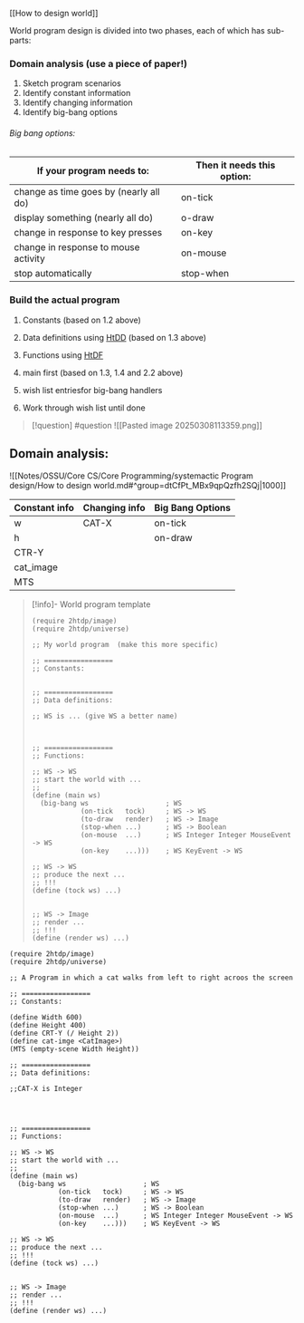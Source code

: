 [[How to design world]]




World program design is divided into two phases, each of which has sub-parts:

###  Domain analysis (use a piece of paper!)
1. Sketch program scenarios
2. Identify constant information
3. Identify changing information
4. Identify big-bang options
###### Big bang options:

| If your program needs to:              | Then it needs this option: |
| -------------------------------------- | -------------------------- |
| change as time goes by (nearly all do) | on-tick                    |
| display something (nearly all do)      | o-draw                     |
| change in response to key presses      | on-key                     |
| change in response to mouse activity   | on-mouse                   |
| stop automatically                     | stop-when                  |

### Build the actual program
1. Constants (based on 1.2 above)
2. Data definitions using [HtDD](https://courses.edx.org/courses/course-v1:UBCx+SPD1x+2T2015/77860a93562d40bda45e452ea064998b/?_gl=1*7trowx*_gcl_au*MzY3NTM0NDQ3LjE3NDA4ODU0Nzk.*_ga*MTEyMTM3MjMwNC4xNzQwODg1NDc5*_ga_D3KS4KMDT0*MTc0MTM0OTY4OS42LjEuMTc0MTM0OTc1Mi41Ny4wLjA.#HtDD) (based on 1.3 above)
3. Functions using [HtDF](https://courses.edx.org/courses/course-v1:UBCx+SPD1x+2T2015/77860a93562d40bda45e452ea064998b/?_gl=1*7trowx*_gcl_au*MzY3NTM0NDQ3LjE3NDA4ODU0Nzk.*_ga*MTEyMTM3MjMwNC4xNzQwODg1NDc5*_ga_D3KS4KMDT0*MTc0MTM0OTY4OS42LjEuMTc0MTM0OTc1Mi41Ny4wLjA.#HtDF)
4. main first (based on 1.3, 1.4 and 2.2 above)
5. wish list entriesfor big-bang handlers

6. Work through wish list until done


> [!question] 
> #question
> ![[Pasted image 20250308113359.png]] 
## Domain analysis: 

![[Notes/OSSU/Core CS/Core Programming/systemactic Program design/How to design world.md#^group=dtCfPt_MBx9qpQzfh2SQj|1000]]

| Constant info | Changing info | Big Bang Options |
| ------------- | ------------- | ---------------- |
| w             | CAT-X         | on-tick          |
| h             |               | on-draw          |
| CTR-Y         |               |                  |
| cat_image     |               |                  |
| MTS           |               |                  |


> [!info]- World program template
> ```
> (require 2htdp/image)
> (require 2htdp/universe)
> 
> ;; My world program  (make this more specific)
> 
> ;; =================
> ;; Constants:
> 
> 
> ;; =================
> ;; Data definitions:
> 
> ;; WS is ... (give WS a better name)
> 
> 
> 
> ;; =================
> ;; Functions:
> 
> ;; WS -> WS
> ;; start the world with ...
> ;; 
> (define (main ws)
>   (big-bang ws                   ; WS
>             (on-tick   tock)     ; WS -> WS
>             (to-draw   render)   ; WS -> Image
>             (stop-when ...)      ; WS -> Boolean
>             (on-mouse  ...)      ; WS Integer Integer MouseEvent -> WS
>             (on-key    ...)))    ; WS KeyEvent -> WS
> 
> ;; WS -> WS
> ;; produce the next ...
> ;; !!!
> (define (tock ws) ...)
> 
> 
> ;; WS -> Image
> ;; render ... 
> ;; !!!
> (define (render ws) ...)
> ```

```
(require 2htdp/image)
(require 2htdp/universe)

;; A Program in which a cat walks from left to right acroos the screen

;; =================
;; Constants:

(define Width 600)
(define Height 400)
(define CRT-Y (/ Height 2))
(define cat-imge <CatImage>)
(MTS (empty-scene Width Height))

;; =================
;; Data definitions:

;;CAT-X is Integer




;; =================
;; Functions:

;; WS -> WS
;; start the world with ...
;; 
(define (main ws)
  (big-bang ws                   ; WS
            (on-tick   tock)     ; WS -> WS
            (to-draw   render)   ; WS -> Image
            (stop-when ...)      ; WS -> Boolean
            (on-mouse  ...)      ; WS Integer Integer MouseEvent -> WS
            (on-key    ...)))    ; WS KeyEvent -> WS

;; WS -> WS
;; produce the next ...
;; !!!
(define (tock ws) ...)


;; WS -> Image
;; render ... 
;; !!!
(define (render ws) ...)
```